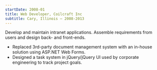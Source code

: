```yaml
---
startDate: 2008-01
title: Web Developer, Coilcraft Inc
subtitle: Cary, Illinois — 2008-2013
---
```


Develop and maintain intranet applications. Assemble requirements from users and design back- and front-ends.

* <span class='dotnet'>Replaced 3rd-party document management system with an in-house solution using ASP.NET Web Forms.</span>
* <span class='dotnet'>Designed a task system in jQuery/jQuery UI used by corporate engineering to track project goals.</span>